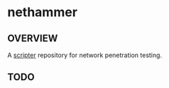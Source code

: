 # nethammer
## OVERVIEW
A [scripter](https://github.com/hamersaw/scripter) repository for network penetration testing.

## TODO
